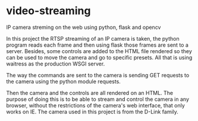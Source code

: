 # video-streaming
IP camera streming on the web using python, flask and opencv

In this project the RTSP streaming of an IP camera is taken, the python program reads each frame and then using flask those frames are sent to a server. Besides, some controls are added to the HTML file rendered so they can be used to move the camera and go to specific presets. All that is using waitress as the production WSGI server.

The way the commands are sent to the camera is sending GET requests to the camera using the python module requests.

Then the camera and the controls are all rendered on an HTML. The purpose of doing this is to be able to stream and control the camera in any browser, without the restrictions of the camera's web interface, that only works on IE. The camera used in this project is from the D-Link family.
